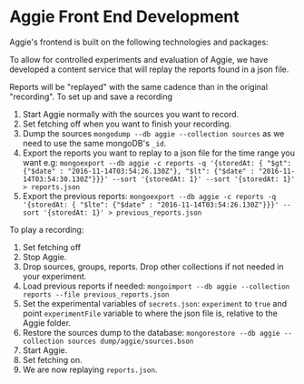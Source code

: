 Aggie Front End Development
==============================

Aggie's frontend is built on the following technologies and packages:

To allow for controlled experiments and evaluation of Aggie, we have developed
a content service that will replay the reports found in a json file.

Reports will be "replayed" with the same cadence than in the original
"recording". To set up and save a recording

1. Start Aggie normally with the sources you want to record.
2. Set fetching off when you want to finish your recording.
3. Dump the sources `mongodump --db aggie --collection sources` as we need to use the same mongoDB's `_id`.
4. Export the reports you want to replay to a json file for the time range you want e.g:
   `mongoexport --db aggie -c reports -q '{storedAt: { "$gt": {"$date" : "2016-11-14T03:54:26.130Z"}, "$lt": {"$date" : "2016-11-14T03:54:30.130Z"}}}' --sort '{storedAt: 1}' --sort '{storedAt: 1}' > reports.json`
5. Export the previous reports:
   `mongoexport --db aggie -c reports -q '{storedAt: { "$lte": {"$date" : "2016-11-14T03:54:26.130Z"}}}' --sort '{storedAt: 1}' > previous_reports.json`

To play a recording:

1. Set fetching off
1. Stop Aggie.
1. Drop sources, groups, reports. Drop other collections if not needed in your experiment.
1. Load previous reports if needed:
   `mongoimport --db aggie --collection reports --file previous_reports.json`
1. Set the experimental variables of `secrets.json`: `experiment` to `true`
   and point `experimentFile` variable to where the json file is, relative to the Aggie folder.
1. Restore the sources dump to the database:
   `mongorestore --db aggie --collection sources dump/aggie/sources.bson`
1. Start Aggie.
1. Set fetching on.
1. We are now replaying `reports.json`.
